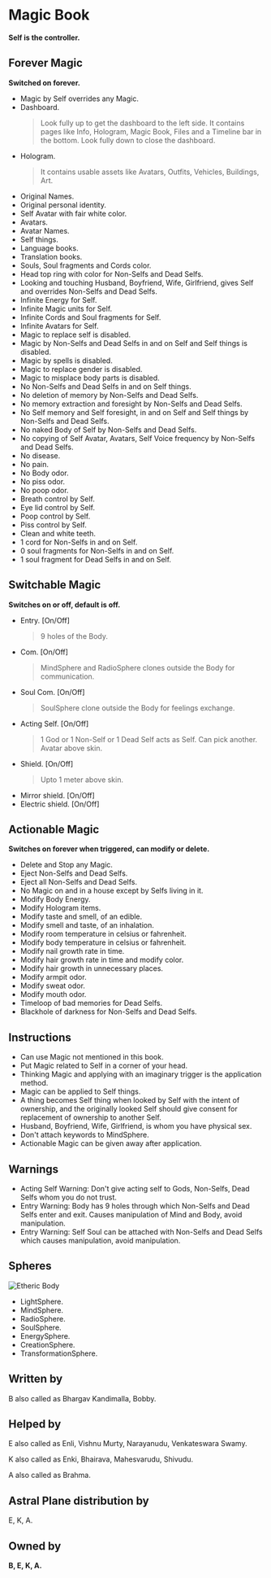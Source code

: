 # Magic Book
**Self is the controller.**

## Forever Magic
**Switched on forever.**

-   Magic by Self overrides any Magic.
-   Dashboard.
    > Look fully up to get the dashboard to the left side. It contains pages like Info, Hologram, Magic Book, Files and a Timeline bar in the bottom. Look fully down to close the dashboard.
-   Hologram.
    > It contains usable assets like Avatars, Outfits, Vehicles, Buildings, Art.
-   Original Names.
-   Original personal identity.
-   Self Avatar with fair white color.
-   Avatars.
-   Avatar Names.
-   Self things.
-   Language books.
-   Translation books.
-   Souls, Soul fragments and Cords color.
-   Head top ring with color for Non-Selfs and Dead Selfs.
-   Looking and touching Husband, Boyfriend, Wife, Girlfriend, gives Self and overrides Non-Selfs and Dead Selfs.
-   Infinite Energy for Self.
-   Infinite Magic units for Self.
-   Infinite Cords and Soul fragments for Self.
-   Infinite Avatars for Self.
-   Magic to replace self is disabled.
-   Magic by Non-Selfs and Dead Selfs in and on Self and Self things is disabled.
-   Magic by spells is disabled.
-   Magic to replace gender is disabled.
-   Magic to misplace body parts is disabled.
-   No Non-Selfs and Dead Selfs in and on Self things.
-   No deletion of memory by Non-Selfs and Dead Selfs.
-   No memory extraction and foresight by Non-Selfs and Dead Selfs.
-   No Self memory and Self foresight, in and on Self and Self things by Non-Selfs and Dead Selfs.
-   No naked Body of Self by Non-Selfs and Dead Selfs.
-   No copying of Self Avatar, Avatars, Self Voice frequency by Non-Selfs and Dead Selfs.
-   No disease.
-   No pain.
-   No Body odor.
-   No piss odor.
-   No poop odor.
-   Breath control by Self.
-   Eye lid control by Self.
-   Poop control by Self.
-   Piss control by Self.
-   Clean and white teeth.
-   1 cord for Non-Selfs in and on Self.
-   0 soul fragments for Non-Selfs in and on Self.
-   1 soul fragment for Dead Selfs in and on Self.

## Switchable Magic
**Switches on or off, default is off.**

-   Entry. [On/Off]
    > 9 holes of the Body.
-   Com. [On/Off]
    > MindSphere and RadioSphere clones outside the Body for communication.
-   Soul Com. [On/Off]
    > SoulSphere clone outside the Body for feelings exchange.
-   Acting Self. [On/Off]
    > 1 God or 1 Non-Self or 1 Dead Self acts as Self. Can pick another. Avatar above skin.
-   Shield. [On/Off]
    > Upto 1 meter above skin.
-   Mirror shield. [On/Off]
-   Electric shield. [On/Off]

## Actionable Magic
**Switches on forever when triggered, can modify or delete.**

-   Delete and Stop any Magic.
-   Eject Non-Selfs and Dead Selfs.
-   Eject all Non-Selfs and Dead Selfs.
-   No Magic on and in a house except by Selfs living in it.
-   Modify Body Energy.
-   Modify Hologram items.
-   Modify taste and smell, of an edible.
-   Modify smell and taste, of an inhalation.
-   Modify room temperature in celsius or fahrenheit.
-   Modify body temperature in celsius or fahrenheit.
-   Modify nail growth rate in time.
-   Modify hair growth rate in time and modify color.
-   Modify hair growth in unnecessary places.
-   Modify armpit odor.
-   Modify sweat odor.
-   Modify mouth odor.
-   Timeloop of bad memories for Dead Selfs.
-   Blackhole of darkness for Non-Selfs and Dead Selfs.

## Instructions

-   Can use Magic not mentioned in this book.
-   Put Magic related to Self in a corner of your head.
-   Thinking Magic and applying with an imaginary trigger is the application method.
-   Magic can be applied to Self things.
-   A thing becomes Self thing when looked by Self with the intent of ownership, and the originally looked Self should give consent for replacement of ownership to another Self.
-   Husband, Boyfriend, Wife, Girlfriend, is whom you have physical sex.
-   Don't attach keywords to MindSphere.
-   Actionable Magic can be given away after application.

## Warnings

-   Acting Self Warning: Don't give acting self to Gods, Non-Selfs, Dead Selfs whom you do not trust.
-   Entry Warning: Body has 9 holes through which Non-Selfs and Dead Selfs enter and exit. Causes manipulation of Mind and Body, avoid manipulation.
-   Entry Warning: Self Soul can be attached with Non-Selfs and Dead Selfs which causes manipulation, avoid manipulation.

## Spheres
![Etheric Body](https://raw.githubusercontent.com/SelfMagician/selfmagician.github.io/16c0318dc55983ba3f66acb2ae0a51c0145be8fd/Etheric-Body.JPG)
-   LightSphere.
-   MindSphere.
-   RadioSphere.
-   SoulSphere.
-   EnergySphere.
-   CreationSphere.
-   TransformationSphere.

## Written by
B also called as Bhargav Kandimalla, Bobby.

## Helped by 
E also called as Enli, Vishnu Murty, Narayanudu, Venkateswara Swamy.

K also called as Enki, Bhairava, Mahesvarudu, Shivudu.

A also called as Brahma.

## Astral Plane distribution by
E, K, A.

## Owned by
**B, E, K, A.**
